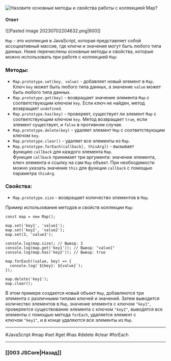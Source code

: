 ![Назовите основные методы и свойства работы с коллекцией `Map`?](https://youtu.be/3kvKFfPteFg?t=382)

#### Ответ

![[Pasted image 20230702204632.png|600]]

`Map` - это коллекция в JavaScript, которая представляет собой ассоциативный массив, где ключи и значения могут быть любого типа данных. Ниже перечислены основные методы и свойства, которые можно использовать при работе с коллекцией `Map`:

### Методы:

- `Map.prototype.set(key, value)` - добавляет новый элемент в `Map`. Ключ `key` может быть любого типа данных, а значение `value` может быть любого типа данных.
- `Map.prototype.get(key)` - возвращает значение элемента `Map` с соответствующим ключом `key`. Если ключ не найден, метод возвращает `undefined`.
- `Map.prototype.has(key)` - проверяет, существует ли элемент `Map` с соответствующим ключом `key`. Метод возвращает `true`, если элемент существует, и `false` в противном случае.
- `Map.prototype.delete(key)` - удаляет элемент `Map` с соответствующим ключом `key`.
- `Map.prototype.clear()` - удаляет все элементы из `Map`.
- `Map.prototype.forEach(callback[, thisArg])` - вызывает функцию `callback` для каждого элемента `Map`. Функция `callback` принимает три аргумента: значение элемента, ключ элемента и ссылку на сам `Map` объект. При необходимости можно указать значение `this` для функции `callback` с помощью параметра `thisArg`.

### Свойства:

- `Map.prototype.size` - возвращает количество элементов в `Map`.

Пример использования методов и свойств коллекции `Map`:

```
const map = new Map();

map.set('key1', 'value1');
map.set('key2', 'value2');
map.set(3, 'value3');

console.log(map.size); // Вывод: 3
console.log(map.get('key1')); // Вывод: "value1"
console.log(map.has('key2')); // Вывод: true

map.forEach((value, key) => {
  console.log(`${key}: ${value}`);
});

map.delete('key1');
map.clear();
```

В этом примере создается новый объект `Map`, добавляются три элемента с различными типами ключей и значений. Затем выводится количество элементов в `Map`, значение элемента с ключом `"key1"`, проверяется существование элемента с ключом `"key2"`, выводятся все элементы с помощью метода `forEach`, удаляется элемент с ключом `"key1"`, и в конце удаляются все элементы из `Map`.

___
 #JavaScript #map #set #get #has #delete #clear #forEach 

___

### [[003 JSCore|Назад]]
